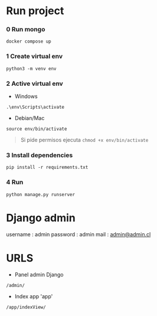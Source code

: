# Run project 

### 0 Run mongo

```
docker compose up 
```

### 1 Create virtual env 
```
python3 -m venv env
```

### 2 Active virtual env

- Windows 
```
.\env\Scripts\activate
```

- Debian/Mac
```
source env/bin/activate
```

> Si pide permisos ejecuta `chmod +x env/bin/activate`


### 3 Install dependencies

```
pip install -r requirements.txt
```

### 4 Run 
```
python manage.py runserver
```

# Django admin

username : admin
password : admin 
mail : admin@admin.cl


# URLS 

- Panel admin Django
```
/admin/
```

- Index app 'app'
```
/app/indexView/
```
